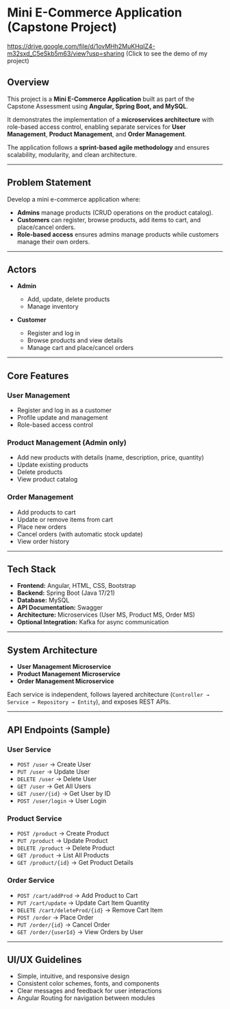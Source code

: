 # Mini E-Commerce Application (Capstone Project)

https://drive.google.com/file/d/1ovMHh2MuKHqIZ4-m32sxd_C5eSkb5m63/view?usp=sharing (Click to see the demo of my project)

## Overview

This project is a **Mini E-Commerce Application** built as part of the Capstone Assessment using **Angular, Spring Boot, and MySQL**.

It demonstrates the implementation of a **microservices architecture** with role-based access control, enabling separate services for **User Management**, **Product Management**, and **Order Management**.

The application follows a **sprint-based agile methodology** and ensures scalability, modularity, and clean architecture.

---

## Problem Statement

Develop a mini e-commerce application where:

* **Admins** manage products (CRUD operations on the product catalog).
* **Customers** can register, browse products, add items to cart, and place/cancel orders.
* **Role-based access** ensures admins manage products while customers manage their own orders.

---

## Actors

* **Admin**

  * Add, update, delete products
  * Manage inventory

* **Customer**

  * Register and log in
  * Browse products and view details
  * Manage cart and place/cancel orders

---

## Core Features

### User Management

* Register and log in as a customer
* Profile update and management
* Role-based access control

### Product Management (Admin only)

* Add new products with details (name, description, price, quantity)
* Update existing products
* Delete products
* View product catalog

### Order Management

* Add products to cart
* Update or remove items from cart
* Place new orders
* Cancel orders (with automatic stock update)
* View order history

---

## Tech Stack

* **Frontend:** Angular, HTML, CSS, Bootstrap
* **Backend:** Spring Boot (Java 17/21)
* **Database:** MySQL
* **API Documentation:** Swagger
* **Architecture:** Microservices (User MS, Product MS, Order MS)
* **Optional Integration:** Kafka for async communication

---

## System Architecture

* **User Management Microservice**
* **Product Management Microservice**
* **Order Management Microservice**

Each service is independent, follows layered architecture (`Controller → Service → Repository → Entity`), and exposes REST APIs.

---

## API Endpoints (Sample)

### User Service

* `POST /user` → Create User
* `PUT /user` → Update User
* `DELETE /user` → Delete User
* `GET /user` → Get All Users
* `GET /user/{id}` → Get User by ID
* `POST /user/login` → User Login

### Product Service

* `POST /product` → Create Product
* `PUT /product` → Update Product
* `DELETE /product` → Delete Product
* `GET /product` → List All Products
* `GET /product/{id}` → Get Product Details

### Order Service

* `POST /cart/addProd` → Add Product to Cart
* `PUT /cart/update` → Update Cart Item Quantity
* `DELETE /cart/deleteProd/{id}` → Remove Cart Item
* `POST /order` → Place Order
* `PUT /order/{id}` → Cancel Order
* `GET /order/{userId}` → View Orders by User

---

## UI/UX Guidelines

* Simple, intuitive, and responsive design
* Consistent color schemes, fonts, and components
* Clear messages and feedback for user interactions
* Angular Routing for navigation between modules

